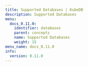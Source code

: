 ```yaml
---
title: Supported Databases | KubeDB
description: Supported Databases
menu:
  docs_0.11.0:
    identifier: databases
    parent: concepts
    name: Supported Databases
    weight: 15
menu_name: docs_0.11.0
info:
  version: 0.11.0
---
```


